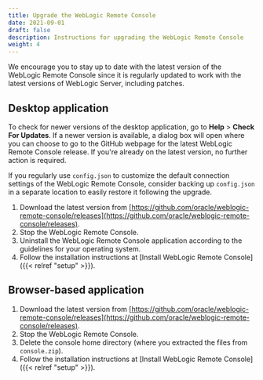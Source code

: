 ```yaml
---
title: Upgrade the WebLogic Remote Console
date: 2021-09-01
draft: false
description: Instructions for upgrading the WebLogic Remote Console
weight: 4
---
```


We encourage you to stay up to date with the latest version of the WebLogic Remote Console since it is regularly updated to work with the latest versions of WebLogic Server, including patches.

## Desktop application
To check for newer versions of the desktop application, go to **Help** > **Check For Updates**. If a newer version is available, a dialog box will open where you can choose to go to the GitHub webpage for the latest WebLogic Remote Console release. If you're already on the latest version, no further action is required.

If you regularly use `config.json` to customize the default connection settings of the WebLogic Remote Console, consider backing up `config.json` in a separate location to easily restore it following the upgrade.

1. Download the latest version from [https://github.com/oracle/weblogic-remote-console/releases](https://github.com/oracle/weblogic-remote-console/releases).
1. Stop the WebLogic Remote Console.
1. Uninstall the WebLogic Remote Console application according to the guidelines for your operating system.
1. Follow the installation instructions at [Install WebLogic Remote Console]({{< relref "setup" >}}).

## Browser-based application

1. Download the latest version from [https://github.com/oracle/weblogic-remote-console/releases](https://github.com/oracle/weblogic-remote-console/releases).
1. Stop the WebLogic Remote Console.
1. Delete the console home directory (where you extracted the files from `console.zip`).
1. Follow the installation instructions at [Install WebLogic Remote Console]({{< relref "setup" >}}).

